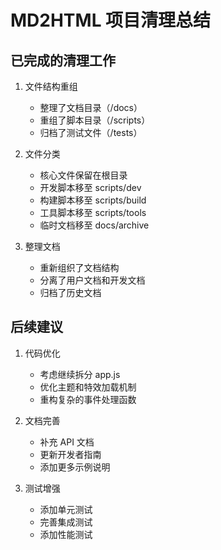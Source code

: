 # MD2HTML 项目清理总结

## 已完成的清理工作

1. 文件结构重组
   - 整理了文档目录（/docs）
   - 重组了脚本目录（/scripts）
   - 归档了测试文件（/tests）

2. 文件分类
   - 核心文件保留在根目录
   - 开发脚本移至 scripts/dev
   - 构建脚本移至 scripts/build
   - 工具脚本移至 scripts/tools
   - 临时文档移至 docs/archive

3. 整理文档
   - 重新组织了文档结构
   - 分离了用户文档和开发文档
   - 归档了历史文档

## 后续建议

1. 代码优化
   - 考虑继续拆分 app.js
   - 优化主题和特效加载机制
   - 重构复杂的事件处理函数

2. 文档完善
   - 补充 API 文档
   - 更新开发者指南
   - 添加更多示例说明

3. 测试增强
   - 添加单元测试
   - 完善集成测试
   - 添加性能测试
